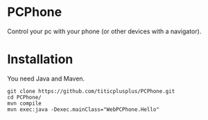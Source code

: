 # PCPhone
Control your pc with your phone (or other devices with a navigator).




# Installation

You need Java and Maven.

```
git clone https://github.com/titicplusplus/PCPhone.git
cd PCPhone/
mvn compile
mvn exec:java -Dexec.mainClass="WebPCPhone.Hello"
```
